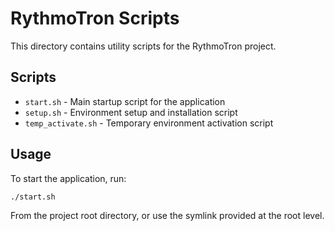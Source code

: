 # RythmoTron Scripts

This directory contains utility scripts for the RythmoTron project.

## Scripts

- `start.sh` - Main startup script for the application
- `setup.sh` - Environment setup and installation script
- `temp_activate.sh` - Temporary environment activation script

## Usage

To start the application, run:

```bash
./start.sh
```

From the project root directory, or use the symlink provided at the root level.